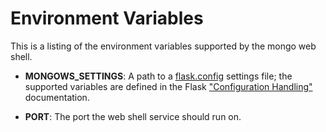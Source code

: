 Environment Variables
=====================
This is a listing of the environment variables supported by the mongo web
shell.

* __MONGOWS_SETTINGS__: A path to a [flask.config][] settings file; the
  supported variables are defined in the Flask ["Configuration Handling"][]
  documentation.

* __PORT__: The port the web shell service should run on.

[flask.config]: http://flask.pocoo.org/docs/api/#flask.Config
["Configuration Handling"]: http://flask.pocoo.org/docs/config/#builtin-configuration-values
